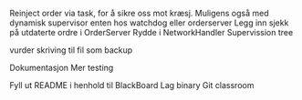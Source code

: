 Reinject order via task, for å sikre oss mot kræsj. Muligens også med dynamisk
  supervisor enten hos watchdog eller orderserver
Legg inn sjekk på utdaterte ordre i OrderServer
Rydde i NetworkHandler
Supervission tree

vurder skriving til fil som backup

Dokumentasjon
Mer testing

Fyll ut README i henhold til BlackBoard
Lag binary
Git classroom
